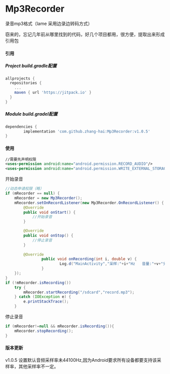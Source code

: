 # Mp3Recorder
录音mp3格式（lame 采用边录边转码方式）

窃来的，忘记几年前从哪里找到的代码，好几个项目都用，很方便，提取出来形成引用包

#### 引用

##### Project build.gradle配置

```groovy
allprojects {
  repositories {
    ...
    maven { url 'https://jitpack.io' }
  }
}
```

##### Module build.gradel配置

```groovy
dependencies {
        implementation 'com.github.zhang-hai:Mp3Recorder:v1.0.5'
}
```

#### 使用

```xml
//需要先声明权限
<uses-permission android:name="android.permission.RECORD_AUDIO"/>
<uses-permission android:name="android.permission.WRITE_EXTERNAL_STORAGE"/>
```



开始录音

```java
//动态申请权限（略）
if (mRecorder == null) {
	mRecorder = new Mp3Recorder();
	mRecorder.setOnRecordListener(new Mp3Recorder.OnRecordListener() {
		@Override
		public void onStart() {
			//开始录音
		}

		@Override
		public void onStop() {
			//停止录音
		}
		
		@Override
                public void onRecording(int i, double v) {
                        Log.d("MainActivity","采样:"+i+"Hz   音量:"+v+"分贝");
                }
	});
}
if (!mRecorder.isRecording())
	try {
		mRecorder.startRecording("/sdcard","record.mp3");
	} catch (IOException e) {
		e.printStackTrace();
	}
```



停止录音

```java
if (mRecorder!=null && mRecorder.isRecording()){
	mRecorder.stopRecording();
}
```

#### 版本更新
v1.0.5 设置默认音频采样率未44100Hz,因为Android要求所有设备都要支持该采样率，其他采样率不一定。
